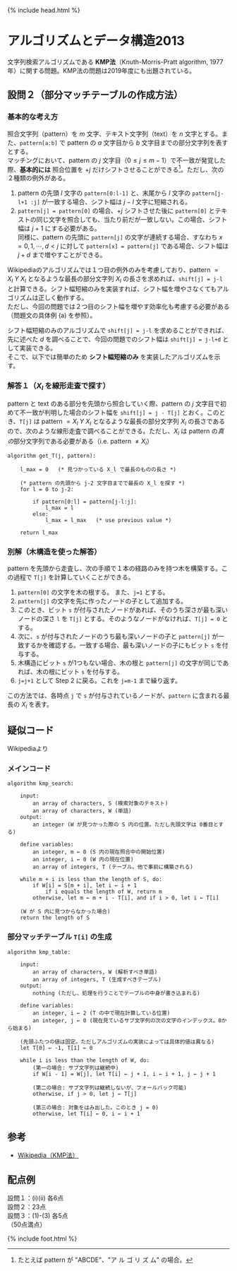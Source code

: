 {% include head.html %}

# アルゴリズムとデータ構造2013

文字列検索アルゴリズムである **KMP法**（Knuth-Morris-Pratt algorithm, 1977年）に関する問題。KMP法の問題は2019年度にも出題されている。

## 設問２（部分マッチテーブルの作成方法）
### 基本的な考え方
照合文字列（pattern）を $m$ 文字、テキスト文字列（text）を $n$ 文字とする。また、`pattern[a:b]` で pattern の $a$ 文字目から $b$ 文字目までの部分文字列を表すとする。  
マッチングにおいて、pattern の $j$ 文字目（$0 \leq j \leq m-1$）で不一致が発覚した際、**基本的には** 照合位置を $+j$ だけシフトさせることができる[^1]。ただし、次の２種類の例外がある。

1. pattern の先頭 $l$ 文字の `pattern[0:l-1]` と、末尾から $l$ 文字の `pattern[j-l+1 :j]` が一致する場合、シフト幅は $j-l$ 文字に短縮される。
1. `pattern[j] = pattern[0]` の場合、$+j$ シフトさせた後に `pattern[0]` とテキストの同じ文字を照合しても、当たり前だが一致しない。この場合、シフト幅は $j+1$ にする必要がある。  
同様に、pattern の先頭に `pattern[j]` の文字が連続する場合、すなわち $x=0,1,\cdots,d < j$ に対して `pattern[x] = pattern[j]` である場合、シフト幅は $j+d$ まで増やすことができる。

Wikipediaのアルゴリズムでは１つ目の例外のみを考慮しており、pattern $= X_l\ Y\ X_l$ となるような最長の部分文字列 $X_l$ の長さを求めれば、`shift[j] = j-l` と計算できる。シフト幅短縮のみを実装すれば、シフト幅を増やさなくてもアルゴリズムは正しく動作する。   
ただし、今回の問題では２つ目のシフト幅を増やす効率化も考慮する必要がある（問題文の具体例 (a) を参照）。

シフト幅短縮のみのアルゴリズムで `shift[j] = j-l` を求めることができれば、先に述べた $d$ を調べることで、今回の問題でのシフト幅は `shift[j] = j-l+d` として実装できる。  
そこで、以下では簡単のため **シフト幅短縮のみ** を実装したアルゴリズムを示す。

[^1]:たとえば pattern が "ABCDE"、"ア ル ゴ リ ズ ム" の場合。

### 解答１（$X_l$ を線形走査で探す）
pattern と text のある部分を先頭から照合していく際、pattern の $j$ 文字目で初めて不一致が判明した場合のシフト幅を `shift[j] = j - T[j]` とおく。このとき、`T[j]` は pattern $= X_l\ Y\ X_l$ となるような最長の部分文字列 $X_l$ の長さであるので、次のような線形走査で調べることができる。ただし、$X_l$ は pattern の*真の*部分文字列である必要がある（i.e. pattern $\neq X_l$）

> 

    algorithm get_T(j, pattern):

        l_max = 0   (* 見つかっている X_l で最長のものの長さ *)

        (* pattern の先頭から j-2 文字目までで最長の X_l を探す *)
        for l = 0 to j-2:

            if pattern[0:l] = pattern[j-l:j]:
                l_max = l
            else:
                l_max = l_max   (* use previous value *)
        
        return l_max

### 別解（木構造を使った解答）
pattern を先頭から走査し、次の手順で１本の経路のみを持つ木を構築する。この過程で `T[j]` を計算していくことができる。

1. `pattern[0]` の文字を木の根する。 
また、`j=1` とする。
1. `pattern[j]` の文字を先に作ったノードの子として追加する。
1. このとき、ビット `s` が付与されたノードがあれば、そのうち深さが最も深いノードの深さ `l` を `T[j]` とする。そのようなノードがなければ、`T[j] = 0` とする。
1. 次に、`s` が付与されたノードのうち最も深いノードの子と `pattern[j]` が一致するかを確認する。一致する場合、最も深いノードの子にもビット `s` を付与する。  
1. 木構造にビット `s` が1つもない場合、木の根と `pattern[j]` の文字が同じであれば、木の根にビット `s` を付与する。
1. `j=j+1` として Step 2 に戻る。これを `j=m-1` まで繰り返す。

この方法では、各時点 `j` で `s` が付与されているノードが、`pattern` に含まれる最長の $X_l$ を表す。

## 疑似コード
Wikipediaより
### メインコード
> 

    algorithm kmp_search:  

        input:
            an array of characters, S (検索対象のテキスト)
            an array of characters, W (単語)
        output:
            an integer (W が見つかった際の S 内の位置。ただし先頭文字は 0番目とする)

        define variables:
            an integer, m ← 0 (S 内の現在照合中の開始位置)
            an integer, i ← 0 (W 内の現在位置)
            an array of integers, T (テーブル。他で事前に構築される)

        while m + i is less than the length of S, do:
            if W[i] = S[m + i], let i ← i + 1
                if i equals the length of W, return m
            otherwise, let m ← m + i - T[i], and if i > 0, let i ← T[i]

        (W が S 内に見つからなかった場合)
        return the length of S

### 部分マッチテーブル `T[i]` の生成
> 

    algorithm kmp_table:

        input:
            an array of characters, W (解析すべき単語)
            an array of integers, T (生成すべきテーブル)
        output:
            nothing (ただし、処理を行うことでテーブルの中身が書き込まれる)

        define variables:
            an integer, i ← 2 (T の中で現在計算している位置)
            an integer, j ← 0 (現在見ているサブ文字列の次の文字のインデックス。0から始まる)

        (先頭ふたつの値は固定。ただしアルゴリズムの実装によっては具体的値は異なる)
        let T[0] ← -1, T[1] ← 0

        while i is less than the length of W, do:
            (第一の場合: サブ文字列は継続中)
            if W[i - 1] = W[j], let T[i] ← j + 1, i ← i + 1, j ← j + 1

            (第二の場合: サブ文字列は継続しないが、フォールバック可能)
            otherwise, if j > 0, let j ← T[j]

            (第三の場合: 対象をはみ出した。このとき j = 0)
            otherwise, let T[i] ← 0, i ← i + 1

## 参考
- [Wikipedia（KMP法）](https://ja.wikipedia.org/wiki/クヌース–モリス–プラット法)

## 配点例
設問１：(i)(ii) 各6点  
設問２：23点  
設問３：(1)-(3) 各5点  
（50点満点）

{% include foot.html %}